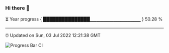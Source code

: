 ### Hi there 👋

⏳ Year progress { ███████████████▁▁▁▁▁▁▁▁▁▁▁▁▁▁▁ } 50.28 %

---

⏰ Updated on Sun, 03 Jul 2022 12:21:38 GMT

![Progress Bar CI](https://github.com/liununu/liununu/workflows/Progress%20Bar%20CI/badge.svg)
